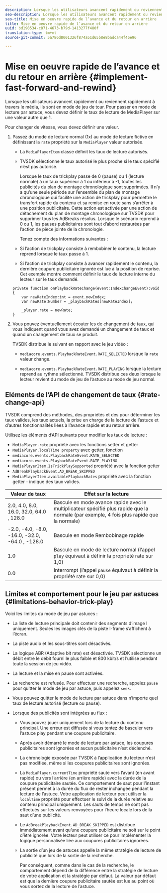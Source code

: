 ```yaml
---
description: Lorsque les utilisateurs avancent rapidement ou reviennent rapidement à travers le média, ils sont en mode de jeu de tour. Pour passer en mode de lecture par astuce, vous devez définir le taux de lecture de MediaPlayer sur une valeur autre que 1.
seo-description: Lorsque les utilisateurs avancent rapidement ou reviennent rapidement à travers le média, ils sont en mode de jeu de tour. Pour passer en mode de lecture par astuce, vous devez définir le taux de lecture de MediaPlayer sur une valeur autre que 1.
seo-title: Mise en oeuvre rapide de l’avance et du retour en arrière
title: Mise en oeuvre rapide de l’avance et du retour en arrière
uuid: bd190534-c871-4673-b79d-1413277f480f
translation-type: tm+mt
source-git-commit: 5a786d8001326f874a51d65b8e8badca44f46e96

---
```



# Mise en oeuvre rapide de l’avance et du retour en arrière {#implement-fast-forward-and-rewind}

Lorsque les utilisateurs avancent rapidement ou reviennent rapidement à travers le média, ils sont en mode de jeu de tour. Pour passer en mode de lecture par astuce, vous devez définir le taux de lecture de MediaPlayer sur une valeur autre que 1.

Pour changer de vitesse, vous devez définir une valeur.

1. Passez du mode de lecture normal (1x) au mode de lecture fictive en définissant la `rate` propriété sur la `MediaPlayer` valeur autorisée.

   * La `MediaPlayerItem` classe définit les taux de lecture autorisés.
   * TVSDK sélectionne le taux autorisé le plus proche si le taux spécifié n’est pas autorisé.

      Lorsque le taux de trickplay passe de 0 (pause) ou 1 (lecture normale) à un taux supérieur à 1 ou inférieur à -1, toutes les publicités du plan de montage chronologique sont supprimées. Il n’y a qu’une seule période sur l’ensemble du plan de montage chronologique qui facilite une action de trickplay pour permettre le transfert rapide du contenu et sa remise en route sans s’arrêter à une position publicitaire. Cette action est activée par une action de détachement du plan de montage chronologique sur TVSDK pour supprimer tous les AdBreaks résolus. Lorsque le scénario reprend à 0 ou 1, les pauses publicitaires sont tout d’abord restaurées par l’action de pièce jointe de la chronologie.

      Tenez compte des informations suivantes :

   * Si l’action de trickplay consiste à rembobiner le contenu, la lecture reprend lorsque le taux passe à 1.
   * Si l’action de trickplay consiste à avancer rapidement le contenu, la dernière coupure publicitaire ignorée est lue à la position de reprise.
   Cet exemple montre comment définir le taux de lecture interne du lecteur sur le taux demandé.

   ```
   private function onPlaybackRateChange(event:IndexChangeEvent):void { 
       var newRateIndex:int = event.newIndex; 
       var newRate:Number = _playbackRates[newRateIndex]; 
   
       _player.rate = newRate; 
   } 
   ```

1. Vous pouvez éventuellement écouter les  de changement de taux, qui vous indiquent quand vous avez demandé un changement de taux et quand un changement de taux se produit.

   TVSDK distribue le  suivant en rapport avec le jeu vidéo :

   * `mediacore.events.PlaybackRateEvent.RATE_SELECTED` lorsque la `rate` valeur change.

   * `mediacore.events.PlaybackRateEvent.RATE_PLAYING` lorsque la lecture reprend au rythme sélectionné.
   TVSDK distribue ces deux  lorsque le lecteur revient du mode de jeu de l’astuce au mode de jeu normal.

## Eléments de l’API de changement de taux {#rate-change-api}

TVSDK comprend des méthodes, des propriétés et des  pour déterminer les taux valides, les taux actuels, la prise en charge de la lecture de l’astuce et d’autres fonctionnalités liées à l’avance rapide et au retour arrière.

Utilisez les éléments d’API suivants pour modifier les taux de lecture :

* `MediaPlayer.rate` propriété avec les fonctions setter et getter
* `MediaPlayer.localTime property` avec getter, fonction
* `mediacore.events.PlaybackRateEvent.RATE_SELECTED`
* `mediacore.events.PlaybackRateEvent.RATE_PLAYING`
* `MediaPlayerItem.IsTrickPlaySupported` propriété avec la fonction getter
* `AdBreakPlaybackEvent.AD_BREAK_SKIPPED`
* `MediaPlayerItem.availablePlaybackRates` propriété avec la fonction getter - indique des taux valides.

| Valeur de taux | Effet sur la lecture |
|---|---|
| 2.0, 4.0, 8.0, 16.0, 32.0, 64.0  , 128.0 | Bascule en mode avance rapide avec le multiplicateur spécifié plus rapide que la normale (par exemple, 4 fois plus rapide que la normale) |
| -2.0, -4.0, -8.0, -16.0, -32.0, -64.0  , -128.0 | Bascule en mode Rembobinage rapide |
| 1.0 | Bascule en mode de lecture normal (l’appel `play` équivaut à définir la propriété rate sur 1,0) |
| 0.0 | Interrompt (l’appel `pause` équivaut à définir la propriété rate sur 0,0) |

## Limites et comportement pour le jeu par astuces {#limitations-behavior-trick-play}

Voici les limites du mode de jeu par astuces :

* La liste de lecture principale doit contenir des segments d’image I uniquement. Seules les images clés de la piste I-frame s’affichent à l’écran.
* La piste audio et les sous-titres sont désactivés.
* La logique ABR (Adaptive bit rate) est désactivée. TVSDK sélectionne un débit entre le débit fourni le plus faible et 800 kbit/s et l’utilise pendant toute la session de jeu vidéo.
* La lecture et la mise en pause sont activées.
* La recherche est refusée. Pour effectuer une recherche, appelez `pause` pour quitter le mode de jeu par astuce, puis appelez `seek`.

* Vous pouvez quitter le mode de lecture par astuce dans n’importe quel taux de lecture autorisé (lecture ou pause).
* Lorsque des publicités sont intégrées au flux :

   * Vous pouvez jouer uniquement lors de la lecture du contenu principal. Une erreur est diffusée si vous tentez de basculer vers l’astuce play pendant une coupure publicitaire.
   * Après avoir démarré le mode de lecture par astuce, les coupures publicitaires sont ignorées et aucun publicitaire n’est déclenché.
   * La chronologie exposée par TVSDK à l’application du lecteur n’est pas modifiée, même si les coupures publicitaires sont ignorées.
   * La `MediaPlayer.currentTime` propriété saute vers l’avant (en avant rapide) ou vers l’arrière (en arrière rapide) avec la durée de la coupure publicitaire sautée. Ce comportement de saut pour l’instant présent permet à la durée du flux de rester inchangée pendant la lecture de l’astuce. Votre application de lecteur peut utiliser la `localTime` propriété pour effectuer le suivi de la durée relative au contenu principal uniquement. Les sauts de temps ne sont pas effectués sur les valeurs renvoyées pour l’heure locale lors de la saut d’une publicité.

   * Le  `AdBreakPlaybackEvent.AD_BREAK_SKIPPED` est distribué immédiatement avant qu’une coupure publicitaire ne soit sur le point d’être ignorée. Votre lecteur peut utiliser ce pour implémenter la logique personnalisée liée aux coupures publicitaires ignorées.
   * La sortie d’un jeu de astuces appelle la même stratégie de lecture de publicité que lors de la sortie de la recherche.

      Par conséquent, comme dans le cas de la recherche, le comportement dépend de la différence entre la stratégie de lecture de votre application et la stratégie par défaut. La valeur par défaut est que la dernière coupure publicitaire sautée est lue au point où vous sortez de la lecture de l’astuce.